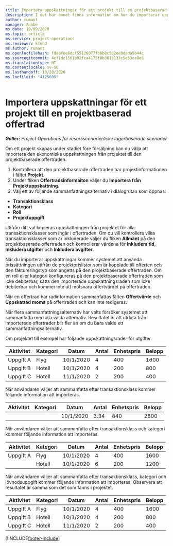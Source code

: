 ```yaml
---
title: Importera uppskattningar för ett projekt till en projektbaserad offertrad
description: I det här ämnet finns information om hur du importerar uppskattningar från ett projekt till en offertrad.
author: rumant
manager: Annbe
ms.date: 10/09/2020
ms.topic: article
ms.service: project-operations
ms.reviewer: kfend
ms.author: rumant
ms.openlocfilehash: fda8fee6dcf55126077fb6b8c502ee9dada9b44c
ms.sourcegitcommit: 4cf1dc1561b92fca4175f0b3813133c5e63ce8e6
ms.translationtype: HT
ms.contentlocale: sv-SE
ms.lasthandoff: 10/28/2020
ms.locfileid: "4125605"
---
```

# <a name="import-estimates-for-a-project-to-a-project-based-quote-line"></a>Importera uppskattningar för ett projekt till en projektbaserad offertrad

_**Gäller:** Project Operations för resursscenarier/icke lagerbaserade scenarier_


Om ett projekt skapas under stadiet före försäljning kan du välja att importera den ekonomiska uppskattningen från projektet till den projektbaserade offertraden.

1. Kontrollera att den projektbaserade offertraden har projektinformationen i fältet **Projekt**.
2. Under fliken **Offertradsinformaiton** väljer du **Importera från Projektuppskattning**.
3. Välj ett av följande sammanfattningsalternativ i dialogrutan som öppnas:

  - **Transaktionsklass**
  - **Kategori**
  - **Roll** 
  - **Projektuppgift**

Utifrån ditt val kopieras uppskattningen från projektet för alla transaktionsklasser som ingår i offertraden. Om du vill kontrollera vilka transaktionsklasser som är inkluderade väljer du fliken **Allmänt** på den projektbaserade offertraden och kontrollerar värdena för **Inkludera tid**, **Inkludera utgifter** och **Inkludera avgifter**.

När du importerar uppskattningar kommer systemet att använda prissättningen utifrån de projektprislistor som är kopplade till offerten och den faktureringstyp som angetts på den projektbaserade offertraden. Om en roll eller kategori konfigureras på den projektbaserade offertraden som icke debiterbar, sätts den importerade uppskattningsraden som icke debiterbar och kommer inte att motsvara offertvärdet på offertraden.

När en offertrad har radinformation sammanfattas fälten **Offertvärde** och **Uppskattad moms** på offertraden och kan inte redigeras.

När flera sammanfattningsalternativ har valts försöker systemet att sammanfatta med alla valda alternativ. Resultatet är att utdata från importerade offertrader blir fler än om du bara valde ett sammanfattningsalternativ.

Om projektet till exempel har följande uppskattningsrader för utgifter.

| Aktivitet | Kategori | Datum | Antal | Enhetspris | Belopp |
| --- | --- | --- | --- | --- | --- |
| Uppgift A | Flyg | 10/1/2020 | 4 | 400 | 1600 |
| Uppgift B | Hotell | 10/1/2020 | 4 | 200 | 800 |
| Uppgift C | Hotell | 11/1/2020 | 2 | 200 | 400 |

När användaren väljer att sammanfatta efter transaktionsklass kommer följande information att importeras.

| Aktivitet | Kategori | Datum | Antal | Enhetspris | Belopp |
| --- | --- | --- | --- | --- | --- |
| | | 10/1/2020 | 3.34 | 840 | 2800 |

När användaren väljer att sammanfatta efter transaktionsklass och kategori kommer följande information att importeras.

| Aktivitet | Kategori | Datum | Antal | Enhetspris | Belopp |
| --- | --- | --- | --- | --- | --- |
| Uppgift A | Flyg | 10/1/2020 | 4 | 400 | 1600 |
| | Hotell | 10/1/2020 | 6 | 200 | 1200 |

När användaren väljer att sammanfatta efter transaktionsklass, kategori och lövnodsuppgift kommer följande information att importeras. Observera att resultatet är samma som det som fanns i projektet.

| Aktivitet | Kategori | Datum | Antal | Enhetspris | Belopp |
| --- | --- | --- | --- | --- | --- |
| Uppgift A | Flyg | 10/1/2020 | 4 | 400 | 1600 |
| Uppgift B | Hotell | 10/1/2020 | 4 | 200 | 800 |
| Uppgift C | Hotell | 11/1/2020 | 2 | 200 | 400 |


[!INCLUDE[footer-include](../includes/footer-banner.md)]